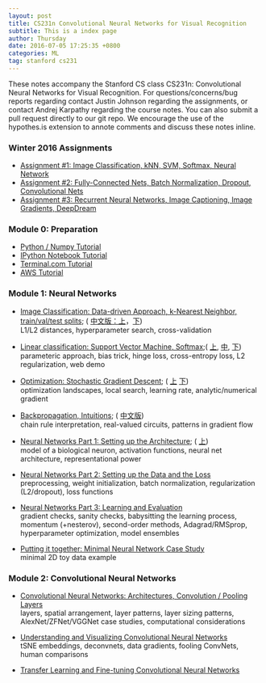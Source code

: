 ```yaml
---
layout: post
title: CS231n Convolutional Neural Networks for Visual Recognition
subtitle: This is a index page
author: Thursday
date: 2016-07-05 17:25:35 +0800
categories: ML
tag: stanford cs231
---
```


These notes accompany the Stanford CS class CS231n: Convolutional Neural Networks for Visual Recognition. 
For questions/concerns/bug reports regarding contact Justin Johnson regarding the assignments, or contact Andrej Karpathy regarding the course notes. You can also submit a pull request directly to our git repo. 
We encourage the use of the hypothes.is extension to annote comments and discuss these notes inline.

### Winter 2016 Assignments
- [Assignment #1: Image Classification, kNN, SVM, Softmax, Neural Network ](http://cs231n.github.io/assignments2016/assignment1/)
- [Assignment #2: Fully-Connected Nets, Batch Normalization, Dropout, Convolutional Nets](http://cs231n.github.io/assignments2016/assignment1/)
- [Assignment #3: Recurrent Neural Networks, Image Captioning, Image Gradients, DeepDream](http://cs231n.github.io/assignments2016/assignment1/)

###  Module 0: Preparation
- [Python / Numpy Tutorial](http://cs231n.github.io/python-numpy-tutorial/)  
- [IPython Notebook Tutorial ](http://cs231n.github.io/ipython-tutorial/) 
- [Terminal.com Tutorial](http://cs231n.github.io/terminal-tutorial/)  
- [AWS Tutorial](http://cs231n.github.io/aws-tutorial/)

### Module 1: Neural Networks    

- [Image Classification: Data-driven Approach, k-Nearest Neighbor, train/val/test splits](http://cs231n.github.io/classification/);   ( [中文版：上](https://zhuanlan.zhihu.com/p/20894041?refer=intelligentunit)，[下](https://zhuanlan.zhihu.com/p/20900216?refer=intelligentunit))        
L1/L2 distances, hyperparameter search, cross-validation  

- [Linear classification: Support Vector Machine, Softmax](http://cs231n.github.io/linear-classify/);( [上](https://zhuanlan.zhihu.com/p/20918580?refer=intelligentunit), [中](https://zhuanlan.zhihu.com/p/20945670?refer=intelligentunit), [下](https://zhuanlan.zhihu.com/p/21102293?refer=intelligentunit))  
parameteric approach, bias trick, hinge loss, cross-entropy loss, L2 regularization, web demo   

- [Optimization: Stochastic Gradient Descent](http://cs231n.github.io/optimization-1/);   ( [上](h[ttps://zhuanlan.zhihu.com/p/21360434?refer=intelligentunit) [下](https://zhuanlan.zhihu.com/p/21387326?refer=intelligentunit))  
optimization landscapes, local search, learning rate, analytic/numerical gradient  

- [Backpropagation, Intuitions](http://cs231n.github.io/optimization-2/);   ( [中文版](https://zhuanlan.zhihu.com/p/21407711?refer=intelligentunit))  
chain rule interpretation, real-valued circuits, patterns in gradient flow  

- [Neural Networks Part 1: Setting up the Architecture](http://cs231n.github.io/neural-networks-1/);   ( [上](https://zhuanlan.zhihu.com/p/21462488?refer=intelligentunit))  
model of a biological neuron, activation functions, neural net architecture, representational power    

- [Neural Networks Part 2: Setting up the Data and the Loss](http://cs231n.github.io/neural-networks-2/)  
preprocessing, weight initialization, batch normalization, regularization (L2/dropout), loss functions  

- [Neural Networks Part 3: Learning and Evaluation](http://cs231n.github.io/neural-networks-3/)  
gradient checks, sanity checks, babysitting the learning process, momentum (+nesterov), second-order methods, Adagrad/RMSprop, hyperparameter optimization, model ensembles  

- [Putting it together: Minimal Neural Network Case Study](http://cs231n.github.io/neural-networks-case-study/)  
minimal 2D toy data example

### Module 2: Convolutional Neural Networks  

- [Convolutional Neural Networks: Architectures, Convolution / Pooling Layers ](http://cs231n.github.io/convolutional-networks/)   
layers, spatial arrangement, layer patterns, layer sizing patterns, AlexNet/ZFNet/VGGNet case studies, computational considerations  

- [Understanding and Visualizing Convolutional Neural Networks](http://cs231n.github.io/understanding-cnn/)    
tSNE embeddings, deconvnets, data gradients, fooling ConvNets, human comparisons    

- [Transfer Learning and Fine-tuning Convolutional Neural Networks](http://cs231n.github.io/transfer-learning/)  

